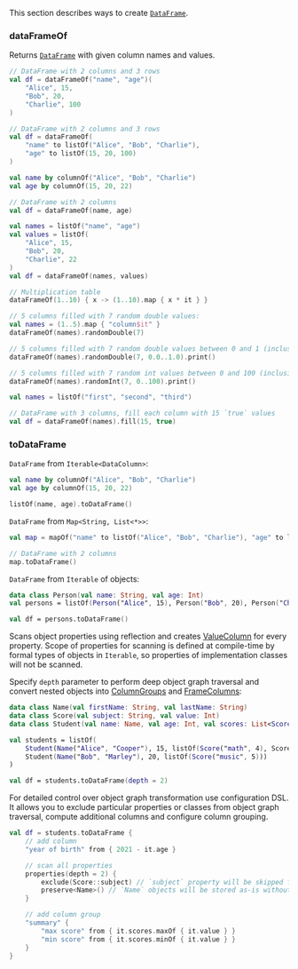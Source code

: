 [//]: # (title: Create DataFrame)
<!---IMPORT org.jetbrains.kotlinx.dataframe.samples.api.Create-->

This section describes ways to create [`DataFrame`](DataFrame.md).

### dataFrameOf

Returns [`DataFrame`](DataFrame.md) with given column names and values.

<!---FUN createDataFrameOf-->

```kotlin
// DataFrame with 2 columns and 3 rows
val df = dataFrameOf("name", "age")(
    "Alice", 15,
    "Bob", 20,
    "Charlie", 100
)
```

<!---END-->

<!---FUN createDataFrameOfPairs-->

```kotlin
// DataFrame with 2 columns and 3 rows
val df = dataFrameOf(
    "name" to listOf("Alice", "Bob", "Charlie"),
    "age" to listOf(15, 20, 100)
)
```

<!---END-->

<!---FUN createDataFrameFromColumns-->

```kotlin
val name by columnOf("Alice", "Bob", "Charlie")
val age by columnOf(15, 20, 22)

// DataFrame with 2 columns
val df = dataFrameOf(name, age)
```

<!---END-->

<!---FUN createDataFrameFromNamesAndValues-->

```kotlin
val names = listOf("name", "age")
val values = listOf(
    "Alice", 15,
    "Bob", 20,
    "Charlie", 22
)
val df = dataFrameOf(names, values)
```

<!---END-->

<!---FUN createDataFrameWithFill-->

```kotlin
// Multiplication table
dataFrameOf(1..10) { x -> (1..10).map { x * it } }
```

<!---END-->

<!---FUN createDataFrameWithRandom-->

```kotlin
// 5 columns filled with 7 random double values:
val names = (1..5).map { "column$it" }
dataFrameOf(names).randomDouble(7)

// 5 columns filled with 7 random double values between 0 and 1 (inclusive)
dataFrameOf(names).randomDouble(7, 0.0..1.0).print()

// 5 columns filled with 7 random int values between 0 and 100 (inclusive)
dataFrameOf(names).randomInt(7, 0..100).print()
```

<!---END-->

<!---FUN createDataFrameFillConstant-->

```kotlin
val names = listOf("first", "second", "third")

// DataFrame with 3 columns, fill each column with 15 `true` values
val df = dataFrameOf(names).fill(15, true)
```

<!---END-->

### toDataFrame

`DataFrame` from `Iterable<DataColumn>`:

<!---FUN createDataFrameFromIterable-->

```kotlin
val name by columnOf("Alice", "Bob", "Charlie")
val age by columnOf(15, 20, 22)

listOf(name, age).toDataFrame()
```

<!---END-->

`DataFrame` from `Map<String, List<*>>`:

<!---FUN createDataFrameFromMap-->

```kotlin
val map = mapOf("name" to listOf("Alice", "Bob", "Charlie"), "age" to listOf(15, 20, 22))

// DataFrame with 2 columns
map.toDataFrame()
```

<!---END-->

`DataFrame` from `Iterable` of objects:

<!---FUN readDataFrameFromObject-->

```kotlin
data class Person(val name: String, val age: Int)
val persons = listOf(Person("Alice", 15), Person("Bob", 20), Person("Charlie", 22))

val df = persons.toDataFrame()
```

<!---END-->

Scans object properties using reflection and creates [ValueColumn](DataColumn.md#valuecolumn) for every property. Scope of properties for scanning is defined at compile-time by formal types of objects in `Iterable`, so properties of implementation classes will not be scanned.

Specify `depth` parameter to perform deep object graph traversal and convert nested objects into [ColumnGroups](DataColumn.md#columngroup) and [FrameColumns](DataColumn.md#framecolumn):

<!---FUN readDataFrameFromDeepObject-->

```kotlin
data class Name(val firstName: String, val lastName: String)
data class Score(val subject: String, val value: Int)
data class Student(val name: Name, val age: Int, val scores: List<Score>)

val students = listOf(
    Student(Name("Alice", "Cooper"), 15, listOf(Score("math", 4), Score("biology", 3))),
    Student(Name("Bob", "Marley"), 20, listOf(Score("music", 5)))
)

val df = students.toDataFrame(depth = 2)
```

<!---END-->

For detailed control over object graph transformation use configuration DSL. It allows you to exclude particular properties or classes from object graph traversal, compute additional columns and configure column grouping.

<!---FUN readDataFrameFromDeepObjectWithExclude-->

```kotlin
val df = students.toDataFrame {
    // add column
    "year of birth" from { 2021 - it.age }

    // scan all properties
    properties(depth = 2) {
        exclude(Score::subject) // `subject` property will be skipped from object graph traversal
        preserve<Name>() // `Name` objects will be stored as-is without transformation into DataFrame
    }

    // add column group
    "summary" {
        "max score" from { it.scores.maxOf { it.value } }
        "min score" from { it.scores.minOf { it.value } }
    }
}
```

<!---END-->
